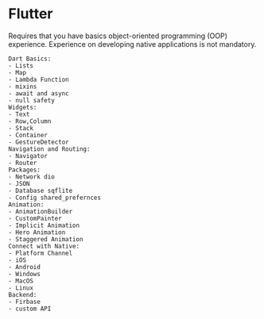 # Flutter

Requires that you have basics object-oriented programming (OOP) experience. Experience on developing native applications is not mandatory.

```roadmap
Dart Basics:
- Lists
- Map
- Lambda Function
- mixins
- await and async
- null safety
Widgets:
- Text
- Row,Column
- Stack
- Container
- GestureDetector
Navigation and Routing:
- Navigator
- Router
Packages:
- Network dio
- JSON
- Database sqflite
- Config shared_prefernces
Animation:
- AnimationBuilder
- CustomPainter
- Implicit Animation
- Hero Animation
- Staggered Animation
Connect with Native:
- Platform Channel
- iOS
- Android
- Windows
- MacOS
- Linux
Backend:
- Firbase
- custom API
```